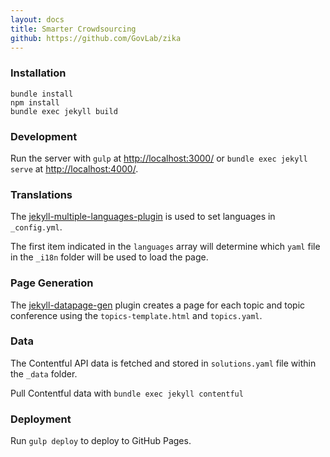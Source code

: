 ```yaml
---
layout: docs
title: Smarter Crowdsourcing
github: https://github.com/GovLab/zika
---
```


### Installation
    bundle install
    npm install
    bundle exec jekyll build


### Development
Run the server with `gulp` at [http://localhost:3000/](http://localhost:3000/) or `bundle exec jekyll serve` at [http://localhost:4000/](http://localhost:4000/).


### Translations
The [jekyll-multiple-languages-plugin](https://github.com/Anthony-Gaudino/jekyll-multiple-languages-plugin) is used to set languages in `_config.yml`.

The first item indicated in the `languages` array will determine which `yaml` file in the `_i18n` folder will be used to load the page.


### Page Generation
The [jekyll-datapage-gen](https://github.com/avillafiorita/jekyll-datapage_gen) plugin creates a page for each topic and topic conference using the `topics-template.html` and `topics.yaml`.


### Data
The Contentful API data is fetched and stored in `solutions.yaml` file within the `_data` folder.

Pull Contentful data with `bundle exec jekyll contentful`


### Deployment
Run `gulp deploy` to deploy to GitHub Pages.
